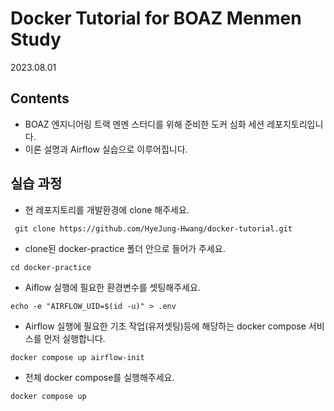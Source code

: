 # Docker Tutorial for BOAZ Menmen Study
2023.08.01

## Contents
- BOAZ 엔지니어링 트랙 멘멘 스터디를 위해 준비한 도커 심화 세션 레포지토리입니다.
- 이론 설명과 Airflow 실습으로 이루어집니다.

## 실습 과정
- 현 레포지토리를 개발환경에 clone 해주세요.
```
 git clone https://github.com/HyeJung-Hwang/docker-tutorial.git
 ```
- clone된 docker-practice 폴더 안으로 들어가 주세요.
```
cd docker-practice
```
- Aiflow 실행에 필요한 환경변수를 셋팅해주세요.
```
echo -e "AIRFLOW_UID=$(id -u)" > .env
```
- Airflow 실행에 필요한 기초 작업(유저셋팅)등에 해당하는 docker compose 서비스를 먼저 실행합니다.
```
docker compose up airflow-init
```
- 전체 docker compose를 실행해주세요.
```
docker compose up
```

